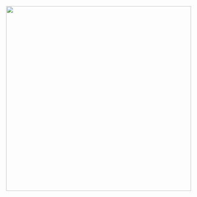 <img src="https://github.com/gabrielziegler3/Requisitos-2018-1/blob/master/imagens/Casos_de_uso/comprarBits.png" width=500px>